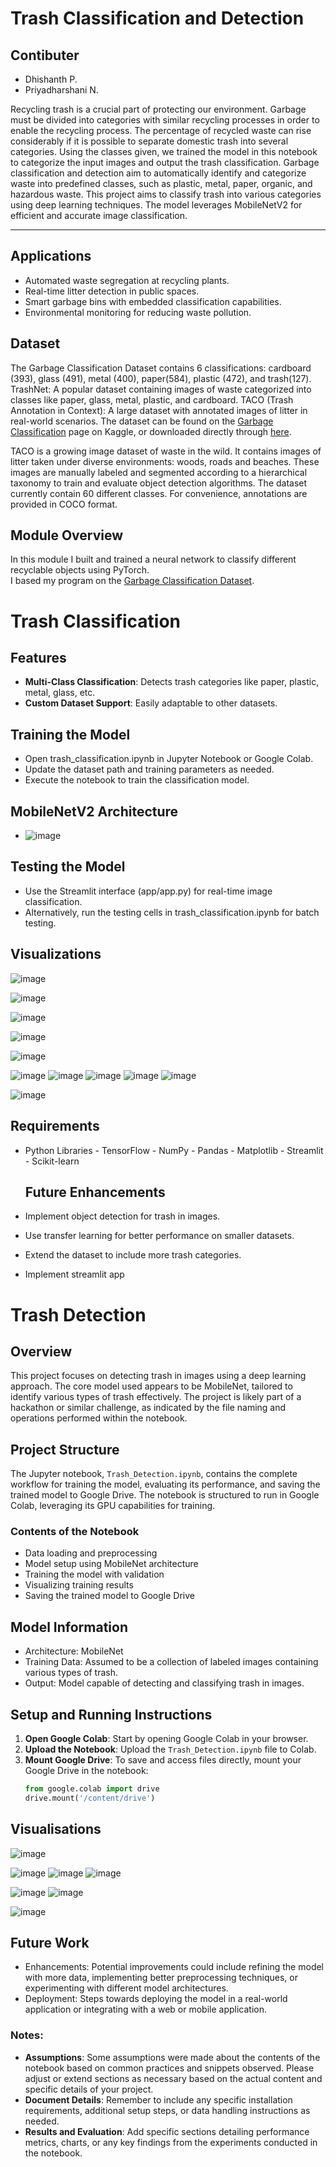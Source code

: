 # Trash Classification and Detection
## Contibuter
- Dhishanth P.
- Priyadharshani N.

Recycling trash is a crucial part of protecting our environment. Garbage must be divided into categories with similar recycling processes in order to enable the recycling process. The percentage of recycled waste can rise considerably if it is possible to separate domestic trash into several categories. Using the classes given, we trained the model in this notebook to categorize the input images and output the trash classification.
Garbage classification and detection aim to automatically identify and categorize waste into predefined classes, such as plastic, metal, paper, organic, and hazardous waste.
This project aims to classify trash into various categories using deep learning techniques. The model leverages MobileNetV2 for efficient and accurate image classification.

---

## Applications
- Automated waste segregation at recycling plants.
- Real-time litter detection in public spaces.
- Smart garbage bins with embedded classification capabilities.
- Environmental monitoring for reducing waste pollution.

## Dataset

The Garbage Classification Dataset contains 6 classifications: cardboard (393), glass (491), metal (400), paper(584), plastic (472), and trash(127).
TrashNet: A popular dataset containing images of waste categorized into classes like paper, glass, metal, plastic, and cardboard.
TACO (Trash Annotation in Context): A large dataset with annotated images of litter in real-world scenarios.
The dataset can be found on the [Garbage Classification](https://www.kaggle.com/asdasdasasdas/garbage-classification) page on Kaggle, or downloaded directly through [here](https://www.kaggle.com/asdasdasasdas/garbage-classification/download).

TACO is a growing image dataset of waste in the wild. It contains images of litter taken under diverse environments: woods, roads and beaches. These images are manually labeled and segmented according to a hierarchical taxonomy to train and evaluate object detection algorithms.
The dataset currently contain 60 different classes.
For convenience, annotations are provided in COCO format.
## Module Overview

In this module I built and trained a neural network to classify different recyclable objects using PyTorch.<br>
I based my program on the [Garbage Classification Dataset](https://www.kaggle.com/asdasdasasdas/garbage-classification).


# Trash Classification

## Features

- **Multi-Class Classification**: Detects trash categories like paper, plastic, metal, glass, etc.
- **Custom Dataset Support**: Easily adaptable to other datasets.


## Training the Model
- Open trash_classification.ipynb in Jupyter Notebook or Google Colab.
- Update the dataset path and training parameters as needed.
- Execute the notebook to train the classification model.

## MobileNetV2 Architecture
- ![image](https://github.com/user-attachments/assets/cb301135-4cd9-4192-ad7e-5b8d72a131ab)


## Testing the Model
- Use the Streamlit interface (app/app.py) for real-time image classification.
- Alternatively, run the testing cells in trash_classification.ipynb for batch testing.

## Visualizations
![image](https://github.com/user-attachments/assets/eeaf6bbf-3201-4ba5-b548-ca467f00064d)

![image](https://github.com/user-attachments/assets/fd6cf103-57cd-4bff-ab04-47ff6376247c)

![image](https://github.com/user-attachments/assets/3f8a606c-ce03-46a5-a992-6622080a01d8)

![image](https://github.com/user-attachments/assets/c1d1a676-c2e2-4cbc-b49e-1d09da202cd5)

![image](https://github.com/user-attachments/assets/e0f503f5-5421-47f3-b813-306f39c0d166)

![image](https://github.com/user-attachments/assets/84e67e39-37a5-4935-86ae-000d59217ad1)
![image](https://github.com/user-attachments/assets/edb7ef94-9c7b-4847-a32b-886c21693f7b)
![image](https://github.com/user-attachments/assets/f19b1df8-813c-43ad-9f79-2a0ace8c2be6)
![image](https://github.com/user-attachments/assets/c7081abb-9984-457f-88c0-529aa1edd6a1)
![image](https://github.com/user-attachments/assets/0b2106d7-75f0-4929-82c4-cc95e38da534)

![image](https://github.com/user-attachments/assets/8593999a-fe87-4079-9ad0-71dd94da6092)

## Requirements
- Python Libraries
      - TensorFlow
      - NumPy
      - Pandas
      - Matplotlib
       - Streamlit
      - Scikit-learn


  ## Future Enhancements
- Implement object detection for trash in images.
- Use transfer learning for better performance on smaller datasets.
- Extend the dataset to include more trash categories.
- Implement streamlit app


  
# Trash Detection



## Overview
This project focuses on detecting trash in images using a deep learning approach. The core model used appears to be MobileNet, tailored to identify various types of trash effectively. The project is likely part of a hackathon or similar challenge, as indicated by the file naming and operations performed within the notebook.

## Project Structure
The Jupyter notebook, `Trash_Detection.ipynb`, contains the complete workflow for training the model, evaluating its performance, and saving the trained model to Google Drive. The notebook is structured to run in Google Colab, leveraging its GPU capabilities for training.

### Contents of the Notebook
- Data loading and preprocessing
- Model setup using MobileNet architecture
- Training the model with validation
- Visualizing training results
- Saving the trained model to Google Drive

## Model Information
- Architecture: MobileNet
- Training Data: Assumed to be a collection of labeled images containing various types of trash.
- Output: Model capable of detecting and classifying trash in images.


## Setup and Running Instructions
1. **Open Google Colab**: Start by opening Google Colab in your browser.
2. **Upload the Notebook**: Upload the `Trash_Detection.ipynb` file to Colab.
3. **Mount Google Drive**: To save and access files directly, mount your Google Drive in the notebook:
   ```python
   from google.colab import drive
   drive.mount('/content/drive')
## Visualisations
![image](https://github.com/user-attachments/assets/e03bf522-03de-42f1-aa4c-66b9b88cca09)

![image](https://github.com/user-attachments/assets/b8ecd930-bc40-4930-bc2f-35bc87fe2b57)
![image](https://github.com/user-attachments/assets/4402deb0-2554-4625-a603-220e8d14e49e)
![image](https://github.com/user-attachments/assets/17b9f2d7-1612-4ac3-bbdc-11c5a6507f3b)

![image](https://github.com/user-attachments/assets/c11ffaf0-7f5a-4dc7-8664-197ea16cb782)
![image](https://github.com/user-attachments/assets/10e96dfd-7879-4e2c-98d4-70c95ce41d76)

![image](https://github.com/user-attachments/assets/aa994f16-53bf-43f2-b1ec-7aed01f73322)


## Future Work
- Enhancements: Potential improvements could include refining the model with more data, implementing better preprocessing techniques, or experimenting with different model architectures.
- Deployment: Steps towards deploying the model in a real-world application or integrating with a web or mobile application.





### Notes:
- **Assumptions**: Some assumptions were made about the contents of the notebook based on common practices and snippets observed. Please adjust or extend sections as necessary based on the actual content and specific details of your project.
- **Document Details**: Remember to include any specific installation requirements, additional setup steps, or data handling instructions as needed.
- **Results and Evaluation**: Add specific sections detailing performance metrics, charts, or any key findings from the experiments conducted in the notebook.












  
